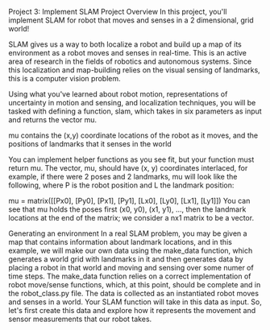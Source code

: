 Project 3: Implement SLAM
Project Overview
In this project, you'll implement SLAM for robot that moves and senses in a 2 dimensional, grid world!

SLAM gives us a way to both localize a robot and build up a map of its environment as a robot moves and senses in real-time. This is an active area of research in the fields of robotics and autonomous systems. Since this localization and map-building relies on the visual sensing of landmarks, this is a computer vision problem.

Using what you've learned about robot motion, representations of uncertainty in motion and sensing, and localization techniques, you will be tasked with defining a function, slam, which takes in six parameters as input and returns the vector mu.

mu contains the (x,y) coordinate locations of the robot as it moves, and the positions of landmarks that it senses in the world

You can implement helper functions as you see fit, but your function must return mu. The vector, mu, should have (x, y) coordinates interlaced, for example, if there were 2 poses and 2 landmarks, mu will look like the following, where P is the robot position and L the landmark position:

mu =  matrix([[Px0],
              [Py0],
              [Px1],
              [Py1],
              [Lx0],
              [Ly0],
              [Lx1],
              [Ly1]])
You can see that mu holds the poses first (x0, y0), (x1, y1), ..., then the landmark locations at the end of the matrix; we consider a nx1 matrix to be a vector.

Generating an environment
In a real SLAM problem, you may be given a map that contains information about landmark locations, and in this example, we will make our own data using the make_data function, which generates a world grid with landmarks in it and then generates data by placing a robot in that world and moving and sensing over some numer of time steps. The make_data function relies on a correct implementation of robot move/sense functions, which, at this point, should be complete and in the robot_class.py file. The data is collected as an instantiated robot moves and senses in a world. Your SLAM function will take in this data as input. So, let's first create this data and explore how it represents the movement and sensor measurements that our robot takes.
